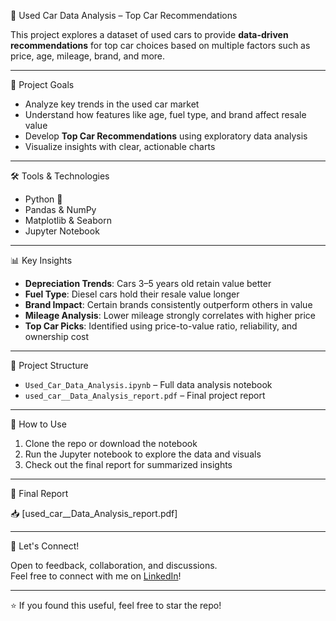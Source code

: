 🚗 Used Car Data Analysis – Top Car Recommendations

This project explores a dataset of used cars to provide **data-driven recommendations** for top car choices based on multiple factors such as price, age, mileage, brand, and more.

---

📌 Project Goals

- Analyze key trends in the used car market
- Understand how features like age, fuel type, and brand affect resale value
- Develop **Top Car Recommendations** using exploratory data analysis
- Visualize insights with clear, actionable charts

---

🛠️ Tools & Technologies

- Python 🐍  
- Pandas & NumPy  
- Matplotlib & Seaborn  
- Jupyter Notebook

---

📊 Key Insights

- **Depreciation Trends**: Cars 3–5 years old retain value better
- **Fuel Type**: Diesel cars hold their resale value longer
- **Brand Impact**: Certain brands consistently outperform others in value
- **Mileage Analysis**: Lower mileage strongly correlates with higher price
- **Top Car Picks**: Identified using price-to-value ratio, reliability, and ownership cost

---

📁 Project Structure

- `Used_Car_Data_Analysis.ipynb` – Full data analysis notebook
- `used_car__Data_Analysis_report.pdf` – Final project report
---

📎 How to Use

1. Clone the repo or download the notebook
2. Run the Jupyter notebook to explore the data and visuals
3. Check out the final report for summarized insights
   
---
📄 Final Report

📥 [used_car__Data_Analysis_report.pdf]

---
🤝 Let's Connect!

Open to feedback, collaboration, and discussions.  
Feel free to connect with me on [LinkedIn](www.linkedin.com/in/himanshu-dhaka-6690bb359)!

---
⭐ If you found this useful, feel free to star the repo!
